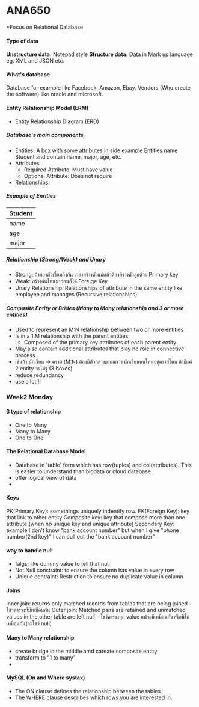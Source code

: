 # ANA650
*Focus on Relational Database

#### Type of data
**Unstructure data:** Notepad style 
**Structure data:** Data in Mark up language eg. XML and JSON etc. 

#### What's database 
Database for example like Facebook, Amazon, Ebay.
Vendors (Who create the software) like oracle and microsoft.


#### Entity Relationship Model (ERM)
- Entity Relationship Diagram (ERD)
##### Database's main components
- Entities: A box with some attributes in side example Entities name Student and contain name, major, age, etc. 
- Attributes
  - Required Attribute: Must have value 
  - Optional Attribute: Does not require
- Relationships:  


##### Example of Enrities

|Student|
| ----------- |
| name |
| age | 
| major |


##### Relationship (Strong/Weak) and Unary
- Strong: ถ้าสองตัวเชื่อมถึงกัน เวลาสร้างตัวแม่เเล้วต้องส้รางตัวลูกด้วย Primary key 
- Weak: สร้างอันไหนมาก่อนก็ได้ Foreige Key 
- Unary Relationship: Relationships of attribute in the same entity like employee and manages (Recursive relationships)

##### Compasite Entity or Brides (Many to Many relationship and 3 or more entities)
- Used to represent an M:N relationship between two or more entities
- Is in a 1:M relationship with the parent entities
  - Composed of the primary key attributes of each parent entity
- May also contain additional attributes that play no role in connective process
- เช่นถ้า นักเรียน -> คราส (M:N) ต้องมีตัวกลางมาบอกว่า นักเรียนคนไหนอยู่คราสไหน ถ้ามีแค่ 2 entity จะไม่รู้ (3 boxes)
- reduce redundancy 
- use a lot !! 


### Week2 Monday

#### 3 type of relationship
- One to Many 
- Many to Many 
- One to One 

#### The Relational Database Model 
- Database in 'table' form which has row(tuples) and col(attributes). This is easier to understand than bigdata or cloud database.
- offer logical view of data 
- 

#### Keys
PK(Primary Key): somethings uniquely indentify row.
FK(Foreign Key): key that link to other entity 
Composite key: key that compose more than one attribute (when no unique key and unique attribute)
Secondary Key: example I don't know "bank account number" but when I give "phone number(2nd key)" I can pull out the "bank account number"

#### way to handle null
- falgs: like dummy value to tell that null 
- Not Null constraint: to ensure the column has value in every row
- Unique contraint: Restriction to ensure no duplicate value in column 


#### Joins 
Inner join: returns only matched records from tables that are being joined - โชว์ตารางที่มีเหมือนกัน
Outer join: Matched pairs are retained and unmatched values in the other table are left null - โชว์ตารางทุก value แม้จะมีเหมือนกันหรือมีไม่เหมือนกัน(จะโชว์ null)

#### Many to Many relationship
- create bridge in the middle amd careate composite entity 
- transform to "1 to many"
- 

#### MySQL (On and Where systax)
- The ON clause defines the relationship between the tables.
- The WHERE clause describes which rows you are interested in.





